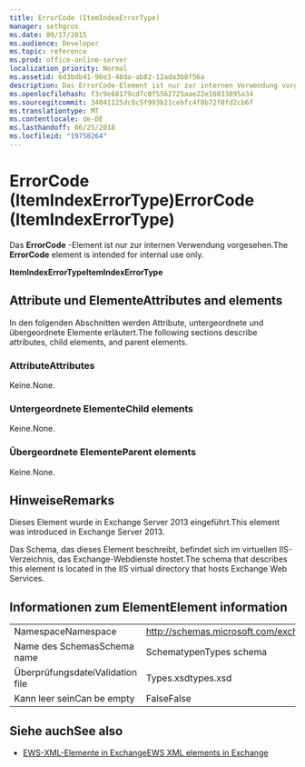 ```yaml
---
title: ErrorCode (ItemIndexErrorType)
manager: sethgros
ms.date: 09/17/2015
ms.audience: Developer
ms.topic: reference
ms.prod: office-online-server
localization_priority: Normal
ms.assetid: 6d3bdb41-96e3-48da-ab82-12ada3b8f56a
description: Das ErrorCode-Element ist nur zur internen Verwendung vorgesehen.
ms.openlocfilehash: f3c9e68179cd7c0f5562725aae22e16033895a34
ms.sourcegitcommit: 34041125dc8c5f993b21cebfc4f8b72f0fd2cb6f
ms.translationtype: MT
ms.contentlocale: de-DE
ms.lasthandoff: 06/25/2018
ms.locfileid: "19758264"
---
```

# <a name="errorcode-itemindexerrortype"></a><span data-ttu-id="b8fd7-103">ErrorCode (ItemIndexErrorType)</span><span class="sxs-lookup"><span data-stu-id="b8fd7-103">ErrorCode (ItemIndexErrorType)</span></span>

<span data-ttu-id="b8fd7-104">Das **ErrorCode** -Element ist nur zur internen Verwendung vorgesehen.</span><span class="sxs-lookup"><span data-stu-id="b8fd7-104">The **ErrorCode** element is intended for internal use only.</span></span> 

<span data-ttu-id="b8fd7-105">**ItemIndexErrorType**</span><span class="sxs-lookup"><span data-stu-id="b8fd7-105">**ItemIndexErrorType**</span></span>

## <a name="attributes-and-elements"></a><span data-ttu-id="b8fd7-106">Attribute und Elemente</span><span class="sxs-lookup"><span data-stu-id="b8fd7-106">Attributes and elements</span></span>

<span data-ttu-id="b8fd7-107">In den folgenden Abschnitten werden Attribute, untergeordnete und übergeordnete Elemente erläutert.</span><span class="sxs-lookup"><span data-stu-id="b8fd7-107">The following sections describe attributes, child elements, and parent elements.</span></span>
  
### <a name="attributes"></a><span data-ttu-id="b8fd7-108">Attribute</span><span class="sxs-lookup"><span data-stu-id="b8fd7-108">Attributes</span></span>

<span data-ttu-id="b8fd7-109">Keine.</span><span class="sxs-lookup"><span data-stu-id="b8fd7-109">None.</span></span>
  
### <a name="child-elements"></a><span data-ttu-id="b8fd7-110">Untergeordnete Elemente</span><span class="sxs-lookup"><span data-stu-id="b8fd7-110">Child elements</span></span>

<span data-ttu-id="b8fd7-111">Keine.</span><span class="sxs-lookup"><span data-stu-id="b8fd7-111">None.</span></span>
  
### <a name="parent-elements"></a><span data-ttu-id="b8fd7-112">Übergeordnete Elemente</span><span class="sxs-lookup"><span data-stu-id="b8fd7-112">Parent elements</span></span>

<span data-ttu-id="b8fd7-113">Keine.</span><span class="sxs-lookup"><span data-stu-id="b8fd7-113">None.</span></span>
  
## <a name="remarks"></a><span data-ttu-id="b8fd7-114">Hinweise</span><span class="sxs-lookup"><span data-stu-id="b8fd7-114">Remarks</span></span>

<span data-ttu-id="b8fd7-115">Dieses Element wurde in Exchange Server 2013 eingeführt.</span><span class="sxs-lookup"><span data-stu-id="b8fd7-115">This element was introduced in Exchange Server 2013.</span></span>
  
<span data-ttu-id="b8fd7-116">Das Schema, das dieses Element beschreibt, befindet sich im virtuellen IIS-Verzeichnis, das Exchange-Webdienste hostet.</span><span class="sxs-lookup"><span data-stu-id="b8fd7-116">The schema that describes this element is located in the IIS virtual directory that hosts Exchange Web Services.</span></span>
  
## <a name="element-information"></a><span data-ttu-id="b8fd7-117">Informationen zum Element</span><span class="sxs-lookup"><span data-stu-id="b8fd7-117">Element information</span></span>

|||
|:-----|:-----|
|<span data-ttu-id="b8fd7-118">Namespace</span><span class="sxs-lookup"><span data-stu-id="b8fd7-118">Namespace</span></span>  <br/> |http://schemas.microsoft.com/exchange/services/2006/types  <br/> |
|<span data-ttu-id="b8fd7-119">Name des Schemas</span><span class="sxs-lookup"><span data-stu-id="b8fd7-119">Schema name</span></span>  <br/> |<span data-ttu-id="b8fd7-120">Schematypen</span><span class="sxs-lookup"><span data-stu-id="b8fd7-120">Types schema</span></span>  <br/> |
|<span data-ttu-id="b8fd7-121">Überprüfungsdatei</span><span class="sxs-lookup"><span data-stu-id="b8fd7-121">Validation file</span></span>  <br/> |<span data-ttu-id="b8fd7-122">Types.xsd</span><span class="sxs-lookup"><span data-stu-id="b8fd7-122">types.xsd</span></span>  <br/> |
|<span data-ttu-id="b8fd7-123">Kann leer sein</span><span class="sxs-lookup"><span data-stu-id="b8fd7-123">Can be empty</span></span>  <br/> |<span data-ttu-id="b8fd7-124">False</span><span class="sxs-lookup"><span data-stu-id="b8fd7-124">False</span></span>  <br/> |
   
## <a name="see-also"></a><span data-ttu-id="b8fd7-125">Siehe auch</span><span class="sxs-lookup"><span data-stu-id="b8fd7-125">See also</span></span>

- [<span data-ttu-id="b8fd7-126">EWS-XML-Elemente in Exchange</span><span class="sxs-lookup"><span data-stu-id="b8fd7-126">EWS XML elements in Exchange</span></span>](ews-xml-elements-in-exchange.md)

